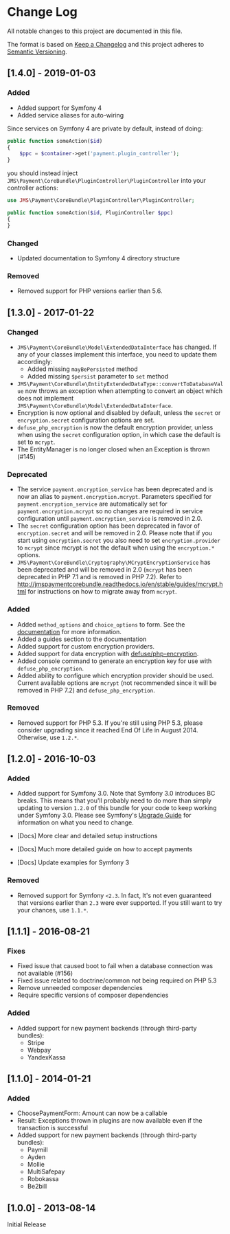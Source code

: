# Change Log
All notable changes to this project are documented in this file.

The format is based on [Keep a Changelog](http://keepachangelog.com/) and this project adheres to [Semantic Versioning](http://semver.org/).

## [1.4.0] - 2019-01-03
### Added
- Added support for Symfony 4
- Added service aliases for auto-wiring

Since services on Symfony 4 are private by default, instead of doing:

```php
public function someAction($id)
{
    $ppc = $container->get('payment.plugin_controller');
}
```

you should instead inject `JMS\Payment\CoreBundle\PluginController\PluginController` into your controller actions:

```php
use JMS\Payment\CoreBundle\PluginController\PluginController;

public function someAction($id, PluginController $ppc)
{
}
```

### Changed
- Updated documentation to Symfony 4 directory structure

### Removed
- Removed support for PHP versions earlier than 5.6.

## [1.3.0] - 2017-01-22
### Changed
- `JMS\Payment\CoreBundle\Model\ExtendedDataInterface` has changed. If any of your classes implement this interface, you need to update them accordingly:
    - Added missing `mayBePersisted` method
    - Added missing `$persist` parameter to `set` method
- `JMS\Payment\CoreBundle\EntityExtendedDataType::convertToDatabaseValue` now throws an exception when attempting to convert an object which does not implement `JMS\Payment\CoreBundle\Model\ExtendedDataInterface`.
- Encryption is now optional and disabled by default, unless the `secret` or `encryption.secret` configuration options are set.
- `defuse_php_encryption` is now the default encryption provider, unless when using the `secret` configuration option, in which case the default is set to `mcrypt`.
- The EntityManager is no longer closed when an Exception is thrown (#145)

### Deprecated
- The service `payment.encryption_service` has been deprecated and is now an alias to `payment.encryption.mcrypt`. Parameters specified for `payment.encryption_service` are automatically set for `payment.encryption.mcrypt` so no changes are required in service configuration until `payment.encryption_service` is removed in 2.0.
- The `secret` configuration option has been deprecated in favor of `encryption.secret` and will be removed in 2.0. Please note that if you start using `encryption.secret` you also need to set `encryption.provider` to `mcrypt` since mcrypt is not the default when using the `encryption.*` options.
- `JMS\Payment\CoreBundle\Cryptography\MCryptEncryptionService` has been deprecated and will be removed in 2.0 (`mcrypt` has been deprecated in PHP 7.1 and is removed in PHP 7.2). Refer to http://jmspaymentcorebundle.readthedocs.io/en/stable/guides/mcrypt.html for instructions on how to migrate away from `mcrypt`.

### Added
- Added ``method_options`` and ``choice_options`` to form. See the [documentation](http://jmspaymentcorebundle.readthedocs.io/en/stable/payment_form.html#choice-options) for more information.
- Added a guides section to the documentation
- Added support for custom encryption providers.
- Added support for data encryption with [defuse/php-encryption](https://github.com/defuse/php-encryption).
- Added console command to generate an encryption key for use with `defuse_php_encryption`.
- Added ability to configure which encryption provider should be used. Current available options are `mcrypt` (not recommended since it will be removed in PHP 7.2) and `defuse_php_encryption`.

### Removed
- Removed support for PHP 5.3. If you're still using PHP 5.3, please consider upgrading since it reached End Of Life in August 2014. Otherwise, use `1.2.*`.

## [1.2.0] - 2016-10-03
### Added
- Added support for Symfony 3.0. Note that Symfony 3.0 introduces BC breaks. This means that you'll probably need to do more than simply updating to version `1.2.0` of this bundle for your code to keep working under Symfony 3.0. Please see Symfony's [Upgrade Guide](https://github.com/symfony/symfony/blob/master/UPGRADE-3.0.md) for information on what you need to change.

- [Docs] More clear and detailed setup instructions
- [Docs] Much more detailed guide on how to accept payments
- [Docs] Update examples for Symfony 3

### Removed
- Removed support for Symfony `<2.3`. In fact, It's not even guaranteed that versions earlier than `2.3` were ever supported. If you still want to try your chances, use `1.1.*`.

## [1.1.1] - 2016-08-21
### Fixes
- Fixed issue that caused boot to fail when a database connection was not available (#156)
- Fixed issue related to doctrine/common not being required on PHP 5.3
- Remove unneeded composer dependencies
- Require specific versions of composer dependencies

### Added
- Added support for new payment backends (through third-party bundles):
    - Stripe
    - Webpay
    - YandexKassa

## [1.1.0] - 2014-01-21
### Added
- ChoosePaymentForm: Amount can now be a callable
- Result: Exceptions thrown in plugins are now available even if the transaction is successful
- Added support for new payment backends (through third-party bundles):
    - Paymill
    - Ayden
    - Mollie
    - MultiSafepay
    - Robokassa
    - Be2bill

## [1.0.0] - 2013-08-14
Initial Release
